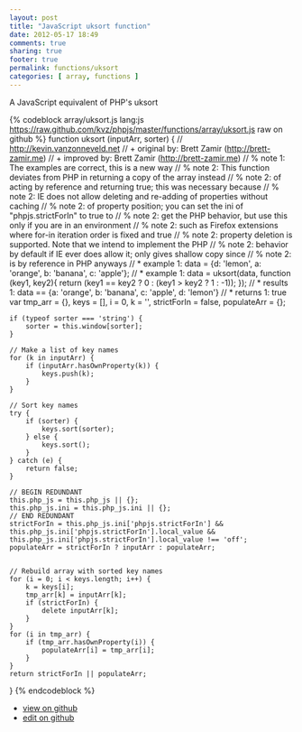 ```yaml
---
layout: post
title: "JavaScript uksort function"
date: 2012-05-17 18:49
comments: true
sharing: true
footer: true
permalink: functions/uksort
categories: [ array, functions ]
---
```

A JavaScript equivalent of PHP's uksort
<!-- more -->
{% codeblock array/uksort.js lang:js https://raw.github.com/kvz/phpjs/master/functions/array/uksort.js raw on github %}
function uksort (inputArr, sorter) {
    // http://kevin.vanzonneveld.net
    // +   original by: Brett Zamir (http://brett-zamir.me)
    // +   improved by: Brett Zamir (http://brett-zamir.me)
    // %          note 1: The examples are correct, this is a new way
    // %        note 2: This function deviates from PHP in returning a copy of the array instead
    // %        note 2: of acting by reference and returning true; this was necessary because
    // %        note 2: IE does not allow deleting and re-adding of properties without caching
    // %        note 2: of property position; you can set the ini of "phpjs.strictForIn" to true to
    // %        note 2: get the PHP behavior, but use this only if you are in an environment
    // %        note 2: such as Firefox extensions where for-in iteration order is fixed and true
    // %        note 2: property deletion is supported. Note that we intend to implement the PHP
    // %        note 2: behavior by default if IE ever does allow it; only gives shallow copy since
    // %        note 2: is by reference in PHP anyways
    // *     example 1: data = {d: 'lemon', a: 'orange', b: 'banana', c: 'apple'};
    // *     example 1: data = uksort(data, function (key1, key2){ return (key1 == key2 ? 0 : (key1 > key2 ? 1 : -1)); });
    // *     results 1: data == {a: 'orange', b: 'banana', c: 'apple', d: 'lemon'}
    // *     returns 1: true
    var tmp_arr = {},
        keys = [],
        i = 0,
        k = '',
        strictForIn = false,
        populateArr = {};

    if (typeof sorter === 'string') {
        sorter = this.window[sorter];
    }

    // Make a list of key names
    for (k in inputArr) {
        if (inputArr.hasOwnProperty(k)) {
            keys.push(k);
        }
    }

    // Sort key names
    try {
        if (sorter) {
            keys.sort(sorter);
        } else {
            keys.sort();
        }
    } catch (e) {
        return false;
    }

    // BEGIN REDUNDANT
    this.php_js = this.php_js || {};
    this.php_js.ini = this.php_js.ini || {};
    // END REDUNDANT
    strictForIn = this.php_js.ini['phpjs.strictForIn'] && this.php_js.ini['phpjs.strictForIn'].local_value && this.php_js.ini['phpjs.strictForIn'].local_value !== 'off';
    populateArr = strictForIn ? inputArr : populateArr;


    // Rebuild array with sorted key names
    for (i = 0; i < keys.length; i++) {
        k = keys[i];
        tmp_arr[k] = inputArr[k];
        if (strictForIn) {
            delete inputArr[k];
        }
    }
    for (i in tmp_arr) {
        if (tmp_arr.hasOwnProperty(i)) {
            populateArr[i] = tmp_arr[i];
        }
    }
    return strictForIn || populateArr;
}
{% endcodeblock %}
<ul>
 <li><a href="https://github.com/kvz/phpjs/blob/master/functions/array/uksort.js">view on github</a></li>
 <li><a href="https://github.com/kvz/phpjs/edit/master/functions/array/uksort.js">edit on github</a></li>
</ul>
